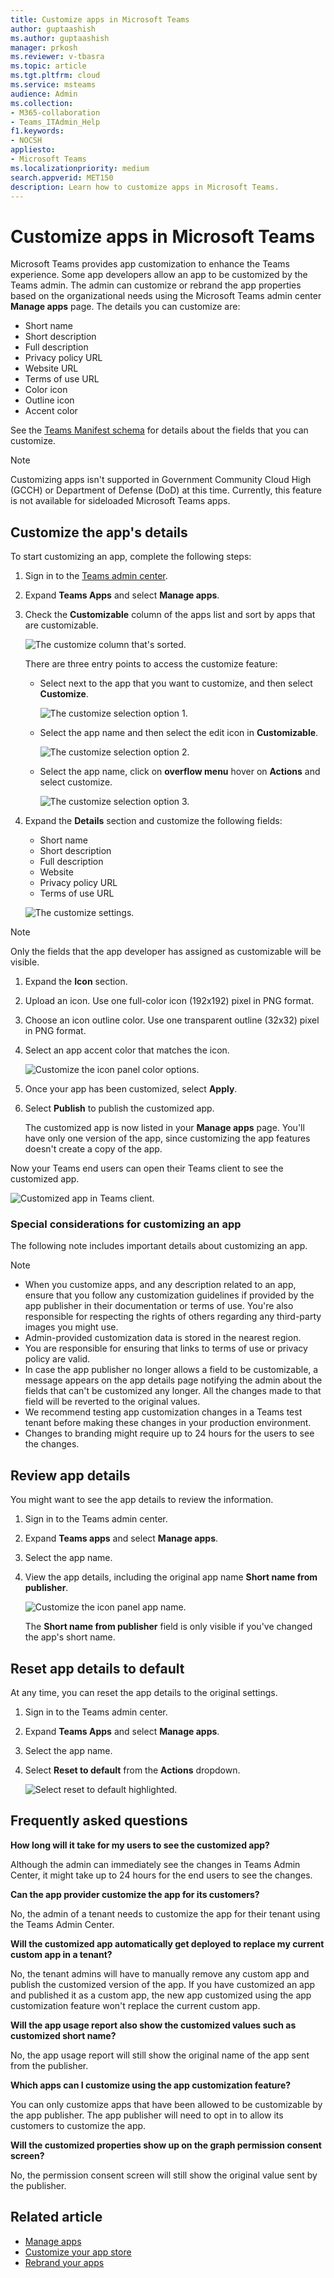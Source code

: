 ```yaml
---
title: Customize apps in Microsoft Teams
author: guptaashish
ms.author: guptaashish
manager: prkosh
ms.reviewer: v-tbasra
ms.topic: article
ms.tgt.pltfrm: cloud
ms.service: msteams
audience: Admin
ms.collection: 
- M365-collaboration
- Teams_ITAdmin_Help
f1.keywords:
- NOCSH
appliesto: 
- Microsoft Teams
ms.localizationpriority: medium
search.appverid: MET150
description: Learn how to customize apps in Microsoft Teams. 
---
```


# Customize apps in Microsoft Teams

 Microsoft Teams provides app customization to enhance the Teams experience. Some app developers allow an app to be customized by the Teams admin. The admin can customize or rebrand the app properties based on the organizational needs using the Microsoft Teams admin center **Manage apps** page. The details you can customize are:

- Short name
- Short description
- Full description
- Privacy policy URL
- Website URL
- Terms of use URL
- Color icon
- Outline icon
- Accent color

See the [Teams Manifest schema](/microsoftteams/platform/resources/schema/manifest-schema) for details about the fields that you can customize.

> [!NOTE]
> Customizing apps isn't supported in Government Community Cloud High (GCCH) or Department of Defense (DoD) at this time.
> Currently, this feature is not available for sideloaded Microsoft Teams apps.

## Customize the app's details

To start customizing an app, complete the following steps:

1. Sign in to the [Teams admin center](https://admin.teams.microsoft.com/dashboard).

2. Expand **Teams Apps** and select **Manage apps**.

3. Check the **Customizable** column of the apps list and sort by apps that are customizable.

   ![The customize column that's sorted.](media/customize-column.png)

   There are three entry points to access the customize feature:

   - Select next to the app that you want to customize, and then select **Customize**.

     ![The customize selection option 1.](media/select-app-to-customize1.png)

   - Select the app name and then select the edit icon in **Customizable**.

     ![The customize selection option 2.](media/app-details-customizable.png)

   - Select the app name, click on **overflow menu** hover on **Actions** and select customize.

     ![The customize selection option 3.](media/customize-action-menu.png)

4. Expand the **Details** section and customize the following fields:

    - Short name
    - Short description
    - Full description
    - Website
    - Privacy policy URL
    - Terms of use URL

   ![The customize settings.](media/customize-settings.png)

> [!Note]
> Only the fields that the app developer has assigned as customizable will be visible.

1. Expand the **Icon** section.

1. Upload an icon. Use one full-color icon (192x192) pixel in PNG format.

1. Choose an icon outline color. Use one transparent outline (32x32) pixel in PNG format.

1. Select an app accent color that matches the icon.

   ![Customize the icon panel color options.](media/customize-app-colors.png)

1. Once your app has been customized, select **Apply**.

1. Select **Publish** to publish the customized app.

   The customized app is now listed in your **Manage apps** page. You'll have only one version of the app, since customizing the app features doesn't create a copy of the app.

Now your Teams end users can open their Teams client to see the customized app.

   ![Customized app in Teams client.](media/contoso-app.png)

### Special considerations for customizing an app

The following note includes important details about customizing an app.

> [!Note]
>
> - When you customize apps, and any description related to an app, ensure that you follow any customization guidelines if provided by the app publisher in their documentation or terms of use. You're also responsible for respecting the rights of others regarding any third-party images you might use.
> - Admin-provided customization data is stored in the nearest region.
> - You are responsible for ensuring that links to terms of use or privacy policy are valid.
> - In case the app publisher no longer allows a field to be customizable, a message appears on the app details page notifying the admin about the fields that can't be customized any longer. All the changes made to that field will be reverted to the original values.
> - We recommend testing app customization changes in a Teams test tenant before making these changes in your production environment.
> - Changes to branding might require up to 24 hours for the users to see the changes.

## Review app details

You might want to see the app details to review the information.

1. Sign in to the Teams admin center.

2. Expand **Teams apps** and select **Manage apps**.

3. Select the app name.

4. View the app details, including the original app name **Short name from publisher**.

   ![Customize the icon panel app name.](media/original-app-version.png)

   The **Short name from publisher** field is only visible if you've changed the app's short name.

## Reset app details to default

At any time, you can reset the app details to the original settings.

1. Sign in to the Teams admin center.

2. Expand **Teams Apps** and select **Manage apps**.

3. Select the app name.

4. Select **Reset to default** from the **Actions** dropdown.

   ![Select reset to default highlighted.](media/select-reset.png)

## Frequently asked questions

**How long will it take for my users to see the customized app?**

Although the admin can immediately see the changes in Teams Admin Center, it might take up to 24 hours for the end users to see the changes.  

**Can the app provider customize the app for its customers?**

 No, the admin of a tenant needs to customize the app for their tenant using the Teams Admin Center.

**Will the customized app automatically get deployed to replace my current custom app in a tenant?**

No, the tenant admins will have to manually remove any custom app and publish the customized version of the app. If you have customized an app and published it as a custom app, the new app customized using the app customization feature won't replace the current custom app.  

**Will the app usage report also show the customized values such as customized short name?**

 No, the app usage report will still show the original name of the app sent from the publisher.

**Which apps can I customize using the app customization feature?**

You can only customize apps that have been allowed to be customizable by the app publisher. The app publisher will need to opt in to allow its customers to customize the app.

**Will the customized properties show up on the graph permission consent screen?**

No, the permission consent screen will still show the original value sent by the publisher.

## Related article

- [Manage apps](manage-apps.md)
- [Customize your app store](customize-your-app-store.md)
- [Rebrand your apps](https://techcommunity.microsoft.com/t5/microsoft-teams-blog/rebrand-apps-to-your-own-organization-s-branding-with-app/ba-p/2376296)
